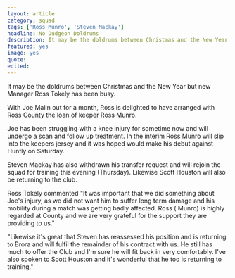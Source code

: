 ```yaml
---
layout: article
category: squad
tags: ['Ross Munro', 'Steven Mackay']
headline: No Dudgeon Doldrums
description: It may be the doldrums between Christmas and the New Year but new Manager Ross Tokely has been busy.
featured: yes
image: yes
quote:
edited:
---
```

It may be the doldrums between Christmas and the New Year but new Manager Ross Tokely has been busy.

With Joe Malin out for a month, Ross is delighted to have arranged with Ross County the loan of keeper Ross Munro.  

Joe has been struggling with a knee injury for sometime now and will undergo a scan and follow up treatment. In the interim Ross Munro will slip into the keepers jersey and it was hoped would make his debut against Huntly on Saturday.

Steven Mackay has also withdrawn his transfer request and will rejoin the squad for training this evening (Thursday). Likewise Scott Houston will also be returning to the club.

Ross Tokely commented "It was important that we did something about Joe's injury, as we did not want him to suffer long term damage and his mobility during a match was getting badly affected. Ross ( Munro) is highly regarded at County and we are very grateful for the support they are providing to us."

"Likewise it's great that Steven has reassessed his position and is returning to Brora and will fulfil the remainder of his contract with us. He still has much to offer the Club and I'm sure he will fit back in very comfortably. I've also spoken to Scott Houston and it's wonderful that he too is returning to training."
